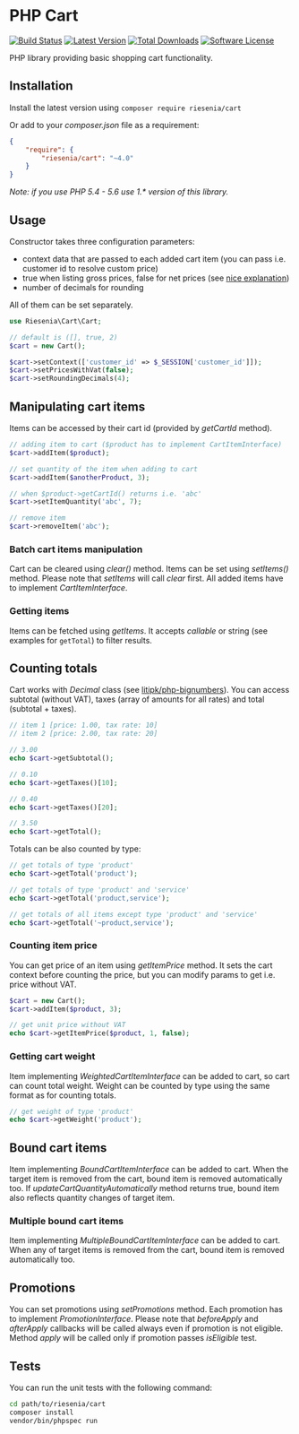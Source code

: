 # PHP Cart

[![Build Status](https://github.com/riesenia/cart/workflows/Test/badge.svg)](https://github.com/riesenia/cart/actions)
[![Latest Version](https://img.shields.io/packagist/v/riesenia/cart.svg?style=flat-square)](https://packagist.org/packages/riesenia/cart)
[![Total Downloads](https://img.shields.io/packagist/dt/riesenia/cart.svg?style=flat-square)](https://packagist.org/packages/riesenia/cart)
[![Software License](https://img.shields.io/badge/license-MIT-brightgreen.svg?style=flat-square)](LICENSE)

PHP library providing basic shopping cart functionality.

## Installation

Install the latest version using `composer require riesenia/cart`

Or add to your *composer.json* file as a requirement:

```json
{
    "require": {
        "riesenia/cart": "~4.0"
    }
}
```

*Note: if you use PHP 5.4 - 5.6 use 1.\* version of this library.*

## Usage

Constructor takes three configuration parameters:

* context data that are passed to each added cart item (you can pass i.e. customer id to resolve custom price)
* true when listing gross prices, false for net prices (see [nice explanation](http://makandracards.com/makandra/1505-invoices-how-to-properly-round-and-calculate-totals))
* number of decimals for rounding

All of them can be set separately.

```php
use Riesenia\Cart\Cart;

// default is ([], true, 2)
$cart = new Cart();

$cart->setContext(['customer_id' => $_SESSION['customer_id']]);
$cart->setPricesWithVat(false);
$cart->setRoundingDecimals(4);
```

## Manipulating cart items

Items can be accessed by their cart id (provided by *getCartId* method).

```php
// adding item to cart ($product has to implement CartItemInterface)
$cart->addItem($product);

// set quantity of the item when adding to cart
$cart->addItem($anotherProduct, 3);

// when $product->getCartId() returns i.e. 'abc'
$cart->setItemQuantity('abc', 7);

// remove item
$cart->removeItem('abc');
```

### Batch cart items manipulation

Cart can be cleared using *clear()* method. Items can be set using *setItems()* method. Please note that *setItems* will call *clear* first. All added items have to implement *CartItemInterface*.

### Getting items

Items can be fetched using *getItems*. It accepts *callable* or string (see examples for `getTotal`) to filter results.

## Counting totals

Cart works with *Decimal* class (see [litipk/php-bignumbers](https://github.com/Litipk/php-bignumbers/wiki/Decimal)). You can access subtotal (without VAT), taxes (array of amounts for all rates) and total (subtotal + taxes).

```php
// item 1 [price: 1.00, tax rate: 10]
// item 2 [price: 2.00, tax rate: 20]

// 3.00
echo $cart->getSubtotal();

// 0.10
echo $cart->getTaxes()[10];

// 0.40
echo $cart->getTaxes()[20];

// 3.50
echo $cart->getTotal();
```

Totals can be also counted by type:

```php
// get totals of type 'product'
echo $cart->getTotal('product');

// get totals of type 'product' and 'service'
echo $cart->getTotal('product,service');

// get totals of all items except type 'product' and 'service'
echo $cart->getTotal('~product,service');
```

### Counting item price

You can get price of an item using *getItemPrice* method. It sets the cart context before counting the price, but you can modify params to get i.e. price without VAT.

```php
$cart = new Cart();
$cart->addItem($product, 3);

// get unit price without VAT
echo $cart->getItemPrice($product, 1, false);
```

### Getting cart weight

Item implementing *WeightedCartItemInterface* can be added to cart, so cart can count total weight. Weight can be counted by type using the same format as for counting totals.

```php
// get weight of type 'product'
echo $cart->getWeight('product');
```

## Bound cart items

Item implementing *BoundCartItemInterface* can be added to cart. When the target item is removed from the cart, bound item is removed automatically too. If *updateCartQuantityAutomatically* method returns true, bound item also reflects quantity changes of target item.

### Multiple bound cart items

Item implementing *MultipleBoundCartItemInterface* can be added to cart. When any of target items is removed from the cart, bound item is removed automatically too.

## Promotions

You can set promotions using *setPromotions* method. Each promotion has to implement *PromotionInterface*. Please note that *beforeApply* and *afterApply* callbacks will be called always even if promotion is not eligible. Method *apply* will be called only if promotion passes *isEligible* test.

## Tests

You can run the unit tests with the following command:

```bash
cd path/to/riesenia/cart
composer install
vendor/bin/phpspec run
```
